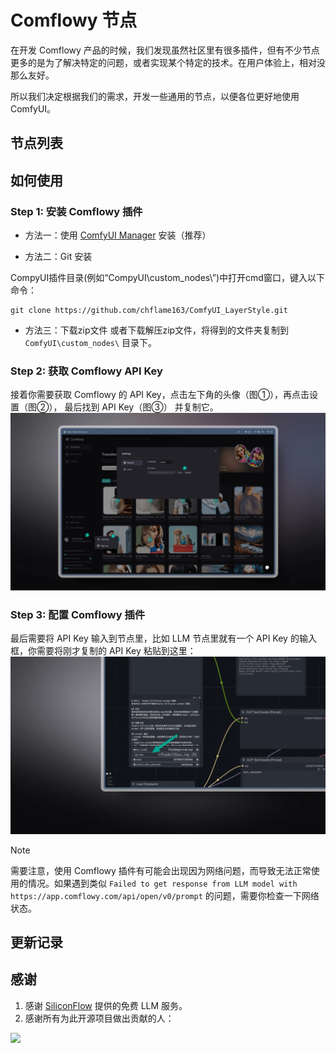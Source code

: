 # Comflowy 节点

在开发 Comflowy 产品的时候，我们发现虽然社区里有很多插件，但有不少节点更多的是为了解决特定的问题，或者实现某个特定的技术。在用户体验上，相对没那么友好。

所以我们决定根据我们的需求，开发一些通用的节点，以便各位更好地使用 ComfyUI。

## 节点列表

## 如何使用

### Step 1: 安装 Comflowy 插件

* 方法一：使用 [ComfyUI Manager](https://github.com/ltdrdata/ComfyUI-Manager)  安装（推荐）

* 方法二：Git 安装

CompyUI插件目录(例如“CompyUI\custom_nodes\”)中打开cmd窗口，键入以下命令：

```shell
git clone https://github.com/chflame163/ComfyUI_LayerStyle.git
```

* 方法三：下载zip文件
或者下载解压zip文件，将得到的文件夹复制到 ```ComfyUI\custom_nodes\``` 目录下。


### Step 2: 获取 Comflowy API Key

接着你需要获取 Comflowy 的 API Key，点击左下角的头像（图①），再点击设置（图②）， 最后找到 API Key（图③） 并复制它。
![image](images/API_Key.png)

### Step 3: 配置 Comflowy 插件

最后需要将 API Key 输入到节点里，比如 LLM 节点里就有一个 API Key 的输入框，你需要将刚才复制的 API Key 粘贴到这里：
![image](images/API_Key_Node.png)

> [!NOTE]
> 需要注意，使用 Comflowy 插件有可能会出现因为网络问题，而导致无法正常使用的情况。如果遇到类似 `Failed to get response from LLM model with https://app.comflowy.com/api/open/v0/prompt` 的问题，需要你检查一下网络状态。

## 更新记录

## 感谢
1. 感谢 [SiliconFlow](https://siliconflow.cn/) 提供的免费 LLM 服务。
2. 感谢所有为此开源项目做出贡献的人：

<a href="https://github.com/6174/comflowy-nodes/graphs/contributors">
  <img src="https://contrib.rocks/image?repo=6174/comflowy-nodes" />
</a>